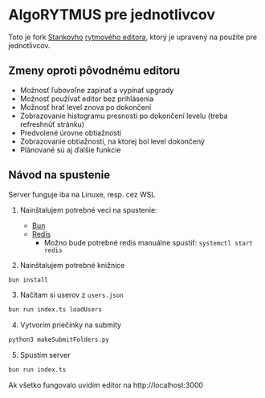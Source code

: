# AlgoRYTMUS pre jednotlivcov

Toto je fork [Stankovho](https://github.com/Stanko2) [rytmového editora](https://github.com/Stanko2/rhythm-editor), ktorý je upravený na použite pre jednotlivcov.

## Zmeny oproti pôvodnému editoru

- Možnosť ľubovoľne zapínať a vypínať upgrady
- Možnosť používať editor bez prihlásenia
- Možnosť hrať level znova po dokončení
- Zobrazovanie histogramu presnosti po dokončení levelu (treba refreshnúť stránku)
- Predvolené úrovne obtiažnosti
- Zobrazovanie obtiažnosti, na ktorej bol level dokončený
- Plánované sú aj ďalšie funkcie

## Návod na spustenie

Server funguje iba na Linuxe, resp. cez WSL 

1. Nainštalujem potrebné veci na spustenie:
    - [Bun](https://bun.sh)
    - [Redis](https://redis.io/docs/latest/operate/oss_and_stack/install/install-redis/)
      - Možno bude potrebné redis manuálne spustiť: `systemctl start redis`
      
2. Nainštalujem potrebné knižnice

```bash
bun install
```

3. Načítam si userov z `users.json`

```bash
bun run index.ts loadUsers
```

4. Vytvorím priečínky na submity

```bash
python3 makeSubmitFolders.py
```

5. Spustím server

```bash
bun run index.ts
```

Ak všetko fungovalo uvidím editor na http://localhost:3000